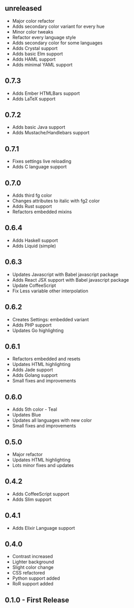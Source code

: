 ## unreleased
* Major color refactor
* Adds secondary color variant for every hue
* Minor color tweaks
* Refactor every language style
* Adds secondary color for some languages
* Adds Crystal support
* Adds basic Elm support
* Adds HAML support
* Adds minimal YAML support

## 0.7.3
* Adds Ember HTMLBars support
* Adds LaTeX support

## 0.7.2
* Adds basic Java support
* Adds Mustache/Handlebars support

## 0.7.1
* Fixes settings live reloading
* Adds C language support

## 0.7.0
* Adds third fg color
* Changes attributes to italic with fg2 color
* Adds Rust support
* Refactors embedded mixins

## 0.6.4
* Adds Haskell support
* Adds Liquid (simple)

## 0.6.3
* Updates Javascript with Babel javascript package
* Adds React JSX support with Babel javascript package
* Update CoffeeScript
* Fix Less variable other interpolation


## 0.6.2
* Creates Settings: embedded variant
* Adds PHP support
* Updates Go highlighting

## 0.6.1
* Refactors embedded and resets
* Updates HTML highlighting
* Adds Jade support
* Adds Golang support
* Small fixes and improvements

## 0.6.0
* Adds 5th color - Teal
* Updates Blue
* Updates all languages with new color
* Small fixes and improvements

## 0.5.0
* Major refactor
* Updates HTML highlighting
* Lots minor fixes and updates

## 0.4.2
* Adds CoffeeScript support
* Adds Slim support

## 0.4.1
* Adds Elixir Language support

## 0.4.0
* Contrast increased
* Lighter background
* Slight color change
* CSS refactored
* Python support added
* RoR support added

## 0.1.0 - First Release
